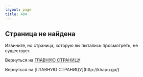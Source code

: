 ```yaml
---
layout: page
title: 404
---
```


<h2 class="c-post__title u-text-center">Страница не найдена</h2>

<p class="u-text-center">Извините, но страница, которую вы пытались просмотреть, не существует.</p>
<p class="u-text-center">Вернуться на <a href="/">ГЛАВНУЮ СТРАНИЦУ</a></p>
Вернуться на [ГЛАВНУЮ СТРАНИЦУ](http://khapu.ga/)
